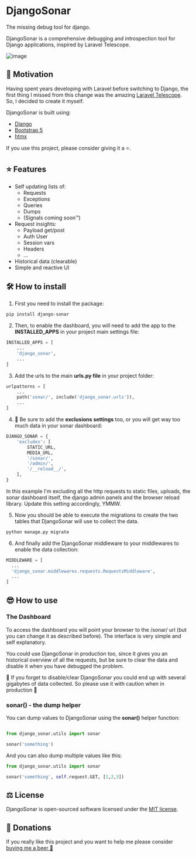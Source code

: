 # DjangoSonar

The missing debug tool for django.

DjangoSonar is a comprehensive debugging and introspection tool for Django applications, inspired by Laravel Telescope.


![image](https://github.com/metalogico/django-sonar/assets/7287030/fa6a49b2-afdc-44ad-81af-c84dd713776a)



## 🥳 Motivation

Having spent years developing with Laravel before switching to Django, the first thing I missed from this change was the amazing [Laravel Telescope](https://github.com/laravel/telescope). So, I decided to create it myself.

DjangoSonar is built using:
- [Django](https://www.djangoproject.com/)
- [Bootstrap 5](https://getbootstrap.com/)
- [htmx](https://htmx.org/)

If you use this project, please consider giving it a ⭐.

## ⭐ Features

- Self updating lists of:
  - Requests
  - Exceptions
  - Queries
  - Dumps 
  - (Signals coming soon™)
- Request insights:
  - Payload get/post
  - Auth User
  - Session vars
  - Headers
  - ...
- Historical data (clearable)
- Simple and reactive UI


## 🛠️ How to install 

1. First you need to install the package:

```bash
pip install django-sonar
```

2. Then, to enable the dashboard, you will need to add the app to the **INSTALLED_APPS** in your project main settings file:

```python
INSTALLED_APPS = [
    ...
    'django_sonar',
    ...
]
```

3. Add the urls to the main **urls.py file** in your project folder:

```python
urlpatterns = [
    ...
    path('sonar/', include('django_sonar.urls')),
    ...
]
```

4. 🔔 Be sure to add the **exclusions settings** too, or you will get way too much data in your sonar dashboard:

```python
DJANGO_SONAR = {
    'excludes': [
        STATIC_URL,
        MEDIA_URL,
        '/sonar/',
        '/admin/',
        '/__reload__/',
    ],
}
```

In this example I'm excluding all the http requests to static files, uploads, the sonar dashboard itself, the django admin panels and the browser reload library.
Update this setting accordingly, YMMW.

5. Now you should be able to execute the migrations to create the two tables that DjangoSonar will use to collect the data.

```bash
python manage.py migrate
```

6. And finally add the DjangoSonar middleware to your middlewares to enable the data collection:

```python
MIDDLEWARE = [
  ...
  'django_sonar.middlewares.requests.RequestsMiddleware',
  ...
]
```

## 😎 How to use

### The Dashboard

To access the dashboard you will point your browser to the /sonar/ url (but you can change it as described before). The interface is very simple and self explanatory.

You could use DjangoSonar in production too, since it gives you an historical overview of all the requests, but be sure to clear the data and disable it when you have debugged the problem.

🔔 If you forget to disable/clear DjangoSonar you could end up with several gigabytes of data collected. So please use it with caution when in production 🔔 

### sonar() - the dump helper

You can dump values to DjangoSonar using the **sonar()** helper function:

```python

from django_sonar.utils import sonar

sonar('something')

```

And you can also dump multiple values like this:

```python
from django_sonar.utils import sonar

sonar('something', self.request.GET, [1,2,3])
```


## ⚖️ License

DjangoSonar is open-sourced software licensed under the [MIT license](LICENSE.md).


## 🍺 Donations
If you really like this project and you want to help me please consider [buying me a beer 🍺](https://www.buymeacoffee.com/metalogico
) 
